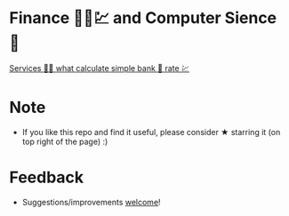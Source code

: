 # Finance 🏦💵💹 and Computer Sience 🧬

[Services 👨‍💻 what calculate simple bank 🏦 rate 💹](https://github.com/vnikifirov/DataScience/tree/master/20221231_Python_FinanceAndComputerSience_KazanInovationUnuvercity/Code)

# Note

* If you like this repo and find it useful, please consider ★ starring it (on top right of the page) :)

# Feedback
* Suggestions/improvements [welcome](https://github.com/vnikifirov/DataScience/20231231_Python_FinanceAndComputerSience_KazanInovationUnuvercity/issues)!
